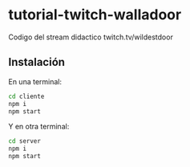 # tutorial-twitch-walladoor
Codigo del stream didactico twitch.tv/wildestdoor

## Instalación
En una terminal: 
```sh
cd cliente
npm i
npm start
```
Y en otra terminal:
```sh
cd server
npm i
npm start
```